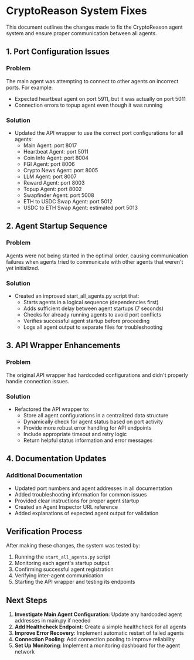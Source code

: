 # CryptoReason System Fixes

This document outlines the changes made to fix the CryptoReason agent system and ensure proper communication between all agents.

## 1. Port Configuration Issues

### Problem
The main agent was attempting to connect to other agents on incorrect ports. For example:
- Expected heartbeat agent on port 5911, but it was actually on port 5011
- Connection errors to topup agent even though it was running

### Solution
- Updated the API wrapper to use the correct port configurations for all agents:
  - Main Agent: port 8017
  - Heartbeat Agent: port 5011
  - Coin Info Agent: port 8004
  - FGI Agent: port 8006
  - Crypto News Agent: port 8005
  - LLM Agent: port 8007
  - Reward Agent: port 8003
  - Topup Agent: port 8002
  - Swapfinder Agent: port 5008
  - ETH to USDC Swap Agent: port 5012
  - USDC to ETH Swap Agent: estimated port 5013

## 2. Agent Startup Sequence

### Problem
Agents were not being started in the optimal order, causing communication failures when agents tried to communicate with other agents that weren't yet initialized.

### Solution
- Created an improved start_all_agents.py script that:
  - Starts agents in a logical sequence (dependencies first)
  - Adds sufficient delay between agent startups (7 seconds)
  - Checks for already running agents to avoid port conflicts
  - Verifies successful agent startup before proceeding
  - Logs all agent output to separate files for troubleshooting

## 3. API Wrapper Enhancements

### Problem
The original API wrapper had hardcoded configurations and didn't properly handle connection issues.

### Solution
- Refactored the API wrapper to:
  - Store all agent configurations in a centralized data structure
  - Dynamically check for agent status based on port activity
  - Provide more robust error handling for API endpoints
  - Include appropriate timeout and retry logic
  - Return helpful status information and error messages

## 4. Documentation Updates

### Additional Documentation
- Updated port numbers and agent addresses in all documentation
- Added troubleshooting information for common issues
- Provided clear instructions for proper agent startup
- Created an Agent Inspector URL reference
- Added explanations of expected agent output for validation

## Verification Process

After making these changes, the system was tested by:

1. Running the `start_all_agents.py` script
2. Monitoring each agent's startup output
3. Confirming successful agent registration
4. Verifying inter-agent communication
5. Starting the API wrapper and testing its endpoints

## Next Steps

1. **Investigate Main Agent Configuration**: Update any hardcoded agent addresses in main.py if needed
2. **Add Healthcheck Endpoint**: Create a simple healthcheck for all agents
3. **Improve Error Recovery**: Implement automatic restart of failed agents
4. **Connection Pooling**: Add connection pooling to improve reliability
5. **Set Up Monitoring**: Implement a monitoring dashboard for the agent network 